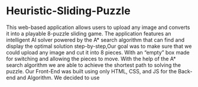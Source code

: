 # Heuristic-Sliding-Puzzle
This web-based application allows users to upload any image and converts it into a playable 8-puzzle sliding game. The application features an intelligent AI solver powered by the A* search algorithm that can find and display the optimal solution step-by-step,Our goal was to make sure that we could upload any image and cut it into 8 pieces. With an “empty” box made for switching and allowing the pieces to move. With the help of the A* search algorithm we are able to achieve the shortest path to solving the puzzle. Our Front-End was built using only HTML, CSS, and JS for the Back-end and Algorithm. We decided to use 
